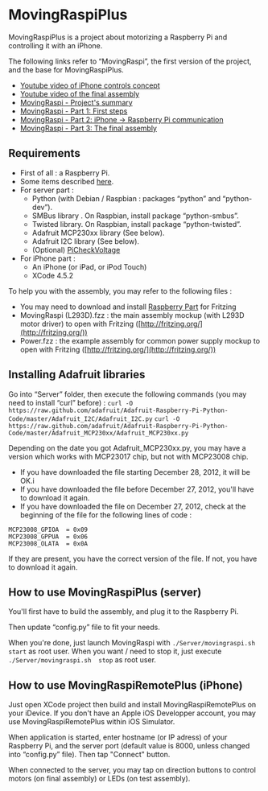 MovingRaspiPlus
===============

MovingRaspiPlus is a project about motorizing a Raspberry Pi and controlling it with an iPhone.

The following links refer to “MovingRaspi”, the first version of the project, and the base for MovingRaspiPlus.

* [Youtube video of iPhone controls concept](http://www.youtube.com/watch?v=zaB3agbCoIY)
* [Youtube video of the final assembly](http://www.youtube.com/watch?v=nw-39-aKUKc)
* [MovingRaspi - Project's summary](https://goddess-gate.com/projects/en/raspi/movingraspi)
* [MovingRaspi - Part 1: First steps](https://goddess-gate.com/projects/en/raspi/movingraspip01)
* [MovingRaspi - Part 2: iPhone -> Raspberry Pi communication](https://goddess-gate.com/projects/en/raspi/movingraspip02)
* [MovingRaspi - Part 3: The final assembly](https://goddess-gate.com/projects/en/raspi/movingraspip03)


Requirements
------------

* First of all : a Raspberry Pi.
* Some items described [here](https://goddess-gate.com/projects/en/raspi/movingraspip01).
* For server part :
	* Python (with Debian / Raspbian : packages “python” and “python-dev”).
	* SMBus library . On Raspbian, install package “python-smbus”.
	* Twisted library. On Raspbian, install package “python-twisted”.
	* Adafruit MCP230xx library (See below).
	* Adafruit I2C library (See below).
    * (Optional) [PiCheckVoltage](https://github.com/aboudou/picheckvoltage)
* For iPhone part :
	* An iPhone (or iPad, or iPod Touch)
	* XCode 4.5.2

To help you with the assembly, you may refer to the following files :

* You may need to download and install [Raspberry Part](https://github.com/adafruit/Fritzing-Library/blob/master/AdaFruit.fzbz) for Fritzing
* MovingRaspi (L293D).fzz : the main assembly mockup (with L293D motor driver) to open with Fritzing
  ([http://fritzing.org/](http://fritzing.org/))
* Power.fzz : the example assembly for common power supply mockup to open with Fritzing
  ([http://fritzing.org/](http://fritzing.org/))


Installing Adafruit libraries
-----------------------------

Go into “Server” folder, then execute the following commands (you may need to install “curl” before) :
`curl -O https://raw.github.com/adafruit/Adafruit-Raspberry-Pi-Python-Code/master/Adafruit_I2C/Adafruit_I2C.py`
`curl -O https://raw.github.com/adafruit/Adafruit-Raspberry-Pi-Python-Code/master/Adafruit_MCP230xx/Adafruit_MCP230xx.py`

Depending on the date you got Adafruit\_MCP230xx.py, you may have a version which works with MCP23017 chip, but not with MCP23008 chip.

* If you have downloaded the file starting December 28, 2012, it will be OK.i
* If you have downloaded the file before December 27, 2012, you'll have to download it again.
* If you have downloaded the file on December 27, 2012, check at the beginning of the file for the following lines of code :

```
MCP23008_GPIOA  = 0x09
MCP23008_GPPUA  = 0x06
MCP23008_OLATA  = 0x0A
```

If they are present, you have the correct version of the file. If not, you have to download it again.

How to use MovingRaspiPlus (server)
-----------------------------------

You'll first have to build the assembly, and plug it to the Raspberry Pi.

Then update “config.py” file to fit your needs.

When you're done, just launch MovingRaspi with `./Server/movingraspi.sh start` as
  root user. When you want / need to stop it, just execute `./Server/movingraspi.sh  stop` as root user.


How to use MovingRaspiRemotePlus (iPhone)
-----------------------------------------

Just open XCode project then build and install MovingRaspiRemotePlus on your iDevice. If you don't have an Apple iOS Developper account, you may use MovingRaspiRemotePlus within iOS Simulator.

When application is started, enter hostname (or IP adress) of your Raspberry Pi, and the server port (default value is 8000, unless changed into “config.py” file). Then tap "Connect" button.

When connected to the server, you may tap on direction buttons to control motors (on final assembly) or LEDs (on test assembly).

